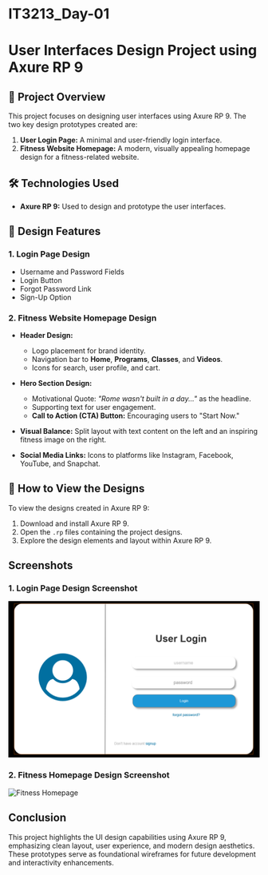 # IT3213_Day-01

# User Interfaces Design Project using Axure RP 9

##  📝 Project Overview
This project focuses on designing user interfaces using Axure RP 9. The two key design prototypes created are:
1. **User Login Page:** A minimal and user-friendly login interface.
2. **Fitness Website Homepage:** A modern, visually appealing homepage design for a fitness-related website.

## 🛠 Technologies Used
- **Axure RP 9:** Used to design and prototype the user interfaces.
  
##  🌟 Design Features
### 1. **Login Page Design**
- Username and Password Fields 
- Login Button
- Forgot Password Link
- Sign-Up Option


### 2. **Fitness Website Homepage Design**
- **Header Design:**
  - Logo placement for brand identity.
  - Navigation bar to **Home**, **Programs**, **Classes**, and **Videos**.
  - Icons for search, user profile, and cart.
  
- **Hero Section Design:**
  - Motivational Quote: *"Rome wasn't built in a day..."* as the headline.
  - Supporting text for user engagement.
  - **Call to Action (CTA) Button:** Encouraging users to "Start Now."
  
- **Visual Balance:** Split layout with text content on the left and an inspiring fitness image on the right.
- **Social Media Links:** Icons to platforms like Instagram, Facebook, YouTube, and Snapchat.

## 🚀 How to View the Designs
To view the designs created in Axure RP 9:
1. Download and install Axure RP 9.
2. Open the `.rp` files containing the project designs.
3. Explore the design elements and layout within Axure RP 9.

## Screenshots
### 1. **Login Page Design Screenshot**
![Login Page](./screenshot01.png)

### 2. **Fitness Homepage Design Screenshot**
![Fitness Homepage](./screenshot2.png)

## Conclusion
This project highlights the UI design capabilities using Axure RP 9, emphasizing clean layout, user experience, and modern design aesthetics. These prototypes serve as foundational wireframes for future development and interactivity enhancements.
